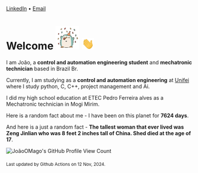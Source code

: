 [LinkedIn](https://www.linkedin.com/in/joão-pedro-gozzoli-b95641301/) &bull;
[Email](joaopedrogozzoli@gmail.com)

# Welcome <img src="happy.gif" height="64px" /> <img src="wave.gif" height="32px" />

I am João, a  **control and automation engineering student** and **mechatronic technician** based in Brazil Br.

Currently, I am studying as a **control and automation engineering** at [Unifei](https://unifei.edu.br) where I study python, C, C++, project management and Ai.

I did my high school education at ETEC Pedro Ferreira alves as a Mechatronic technician in Mogi Mirim.

Here is a random fact about me - I have been on this planet for **7624 days**.

And here is a just a random fact -  **The tallest woman that ever lived was Zeng Jinlian who was 8 feet 2 inches tall of China. Shed died at the age of 17**.

![JoãoOMago's GitHub Profile View Count](https://komarev.com/ghpvc/?username=JoaoOMago)

<sub>Last updated by Github Actions on 12 Nov, 2024.</sub>
